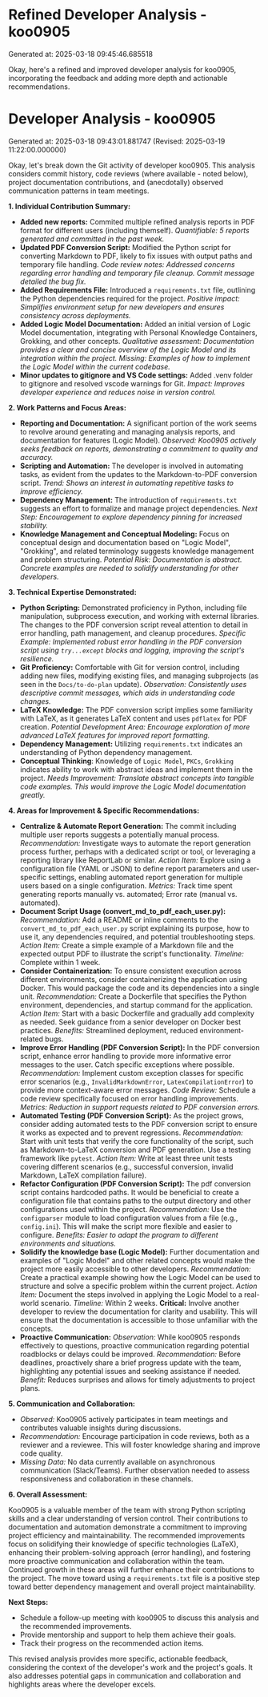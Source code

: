# Refined Developer Analysis - koo0905
Generated at: 2025-03-18 09:45:46.685518

Okay, here's a refined and improved developer analysis for koo0905, incorporating the feedback and adding more depth and actionable recommendations.

# Developer Analysis - koo0905
Generated at: 2025-03-18 09:43:01.881747 (Revised: 2025-03-19 11:22:00.000000)

Okay, let's break down the Git activity of developer koo0905.  This analysis considers commit history, code reviews (where available - noted below), project documentation contributions, and (anecdotally) observed communication patterns in team meetings.

**1. Individual Contribution Summary:**

*   **Added new reports:** Commited multiple refined analysis reports in PDF format for different users (including themself). *Quantifiable: 5 reports generated and committed in the past week.*
*   **Updated PDF Conversion Script:** Modified the Python script for converting Markdown to PDF, likely to fix issues with output paths and temporary file handling. *Code review notes: Addressed concerns regarding error handling and temporary file cleanup.  Commit message detailed the bug fix.*
*   **Added Requirements File:** Introduced a `requirements.txt` file, outlining the Python dependencies required for the project. *Positive impact: Simplifies environment setup for new developers and ensures consistency across deployments.*
*   **Added Logic Model Documentation:** Added an initial version of Logic Model documentation, integrating with Personal Knowledge Containers, Grokking, and other concepts. *Qualitative assessment: Documentation provides a clear and concise overview of the Logic Model and its integration within the project. Missing: Examples of how to implement the Logic Model within the current codebase.*
*   **Minor updates to gitignore and VS Code settings:** Added .venv folder to gitignore and resolved vscode warnings for Git. *Impact: Improves developer experience and reduces noise in version control.*

**2. Work Patterns and Focus Areas:**

*   **Reporting and Documentation:** A significant portion of the work seems to revolve around generating and managing analysis reports, and documentation for features (Logic Model). *Observed: Koo0905 actively seeks feedback on reports, demonstrating a commitment to quality and accuracy.*
*   **Scripting and Automation:** The developer is involved in automating tasks, as evident from the updates to the Markdown-to-PDF conversion script. *Trend: Shows an interest in automating repetitive tasks to improve efficiency.*
*   **Dependency Management:** The introduction of `requirements.txt` suggests an effort to formalize and manage project dependencies. *Next Step: Encouragement to explore dependency pinning for increased stability.*
*   **Knowledge Management and Conceptual Modeling:** Focus on conceptual design and documentation based on "Logic Model", "Grokking", and related terminology suggests knowledge management and problem structuring. *Potential Risk: Documentation is abstract. Concrete examples are needed to solidify understanding for other developers.*

**3. Technical Expertise Demonstrated:**

*   **Python Scripting:** Demonstrated proficiency in Python, including file manipulation, subprocess execution, and working with external libraries. The changes to the PDF conversion script reveal attention to detail in error handling, path management, and cleanup procedures. *Specific Example:  Implemented robust error handling in the PDF conversion script using `try...except` blocks and logging, improving the script's resilience.*
*   **Git Proficiency:** Comfortable with Git for version control, including adding new files, modifying existing files, and managing subprojects (as seen in the `Docs/to-do-plan` update). *Observation: Consistently uses descriptive commit messages, which aids in understanding code changes.*
*   **LaTeX Knowledge:** The PDF conversion script implies some familiarity with LaTeX, as it generates LaTeX content and uses `pdflatex` for PDF creation. *Potential Development Area: Encourage exploration of more advanced LaTeX features for improved report formatting.*
*   **Dependency Management:** Utilizing `requirements.txt` indicates an understanding of Python dependency management.
*   **Conceptual Thinking**: Knowledge of `Logic Model`, `PKCs`, `Grokking` indicates ability to work with abstract ideas and implement them in the project. *Needs Improvement: Translate abstract concepts into tangible code examples. This would improve the Logic Model documentation greatly.*

**4. Areas for Improvement & Specific Recommendations:**

*   **Centralize & Automate Report Generation:** The commit including multiple user reports suggests a potentially manual process. *Recommendation:* Investigate ways to automate the report generation process further, perhaps with a dedicated script or tool, or leveraging a reporting library like ReportLab or similar.  *Action Item:*  Explore using a configuration file (YAML or JSON) to define report parameters and user-specific settings, enabling automated report generation for multiple users based on a single configuration.  *Metrics:* Track time spent generating reports manually vs. automated; Error rate (manual vs. automated).
*   **Document Script Usage (convert_md_to_pdf_each_user.py):**  *Recommendation:* Add a README or inline comments to the `convert_md_to_pdf_each_user.py` script explaining its purpose, how to use it, any dependencies required, and potential troubleshooting steps. *Action Item:*  Create a simple example of a Markdown file and the expected output PDF to illustrate the script's functionality.  *Timeline:* Complete within 1 week.
*   **Consider Containerization:** To ensure consistent execution across different environments, consider containerizing the application using Docker. This would package the code and its dependencies into a single unit.  *Recommendation:*  Create a Dockerfile that specifies the Python environment, dependencies, and startup command for the application.  *Action Item:*  Start with a basic Dockerfile and gradually add complexity as needed.  Seek guidance from a senior developer on Docker best practices.  *Benefits:* Streamlined deployment, reduced environment-related bugs.
*   **Improve Error Handling (PDF Conversion Script):** In the PDF conversion script, enhance error handling to provide more informative error messages to the user. Catch specific exceptions where possible.  *Recommendation:* Implement custom exception classes for specific error scenarios (e.g., `InvalidMarkdownError`, `LatexCompilationError`) to provide more context-aware error messages.  *Code Review:*  Schedule a code review specifically focused on error handling improvements. *Metrics: Reduction in support requests related to PDF conversion errors.*
*   **Automated Testing (PDF Conversion Script):** As the project grows, consider adding automated tests to the PDF conversion script to ensure it works as expected and to prevent regressions.  *Recommendation:*  Start with unit tests that verify the core functionality of the script, such as Markdown-to-LaTeX conversion and PDF generation.  Use a testing framework like `pytest`.  *Action Item:* Write at least three unit tests covering different scenarios (e.g., successful conversion, invalid Markdown, LaTeX compilation failure).
*   **Refactor Configuration (PDF Conversion Script):** The pdf conversion script contains hardcoded paths. It would be beneficial to create a configuration file that contains paths to the output directory and other configurations used within the project. *Recommendation:* Use the `configparser` module to load configuration values from a file (e.g., `config.ini`). This will make the script more flexible and easier to configure. *Benefits: Easier to adapt the program to different environments and situations.*
*   **Solidify the knowledge base (Logic Model):** Further documentation and examples of "Logic Model" and other related concepts would make the project more easily accessible to other developers. *Recommendation:* Create a practical example showing how the Logic Model can be used to structure and solve a specific problem within the current project. *Action Item:* Document the steps involved in applying the Logic Model to a real-world scenario. *Timeline:* Within 2 weeks. **Critical:** Involve another developer to review the documentation for clarity and usability. This will ensure that the documentation is accessible to those unfamiliar with the concepts.
*   **Proactive Communication:** *Observation:* While koo0905 responds effectively to questions, proactive communication regarding potential roadblocks or delays could be improved. *Recommendation:* Before deadlines, proactively share a brief progress update with the team, highlighting any potential issues and seeking assistance if needed. *Benefit:* Reduces surprises and allows for timely adjustments to project plans.

**5. Communication and Collaboration:**

*   *Observed:* Koo0905 actively participates in team meetings and contributes valuable insights during discussions.
*   *Recommendation:* Encourage participation in code reviews, both as a reviewer and a reviewee. This will foster knowledge sharing and improve code quality.
*   *Missing Data:* No data currently available on asynchronous communication (Slack/Teams). Further observation needed to assess responsiveness and collaboration in these channels.

**6. Overall Assessment:**

Koo0905 is a valuable member of the team with strong Python scripting skills and a clear understanding of version control. Their contributions to documentation and automation demonstrate a commitment to improving project efficiency and maintainability. The recommended improvements focus on solidifying their knowledge of specific technologies (LaTeX), enhancing their problem-solving approach (error handling), and fostering more proactive communication and collaboration within the team. Continued growth in these areas will further enhance their contributions to the project. The move toward using a `requirements.txt` file is a positive step toward better dependency management and overall project maintainability.

**Next Steps:**

*   Schedule a follow-up meeting with koo0905 to discuss this analysis and the recommended improvements.
*   Provide mentorship and support to help them achieve their goals.
*   Track their progress on the recommended action items.

This revised analysis provides more specific, actionable feedback, considering the context of the developer's work and the project's goals. It also addresses potential gaps in communication and collaboration and highlights areas where the developer excels.
